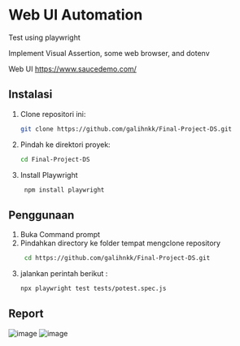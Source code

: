 # Web UI Automation
Test using playwright

Implement Visual Assertion, some web browser, and dotenv

Web UI https://www.saucedemo.com/

## Instalasi

1. Clone repositori ini:
    ```bash
    git clone https://github.com/galihnkk/Final-Project-DS.git
    ```
2. Pindah ke direktori proyek:
    ```bash
    cd Final-Project-DS
    ```
3. Install Playwright
   ```bash
    npm install playwright
    ```

## Penggunaan

1. Buka Command prompt
2. Pindahkan directory ke folder tempat mengclone repository
   ```bash
    cd https://github.com/galihnkk/Final-Project-DS.git
    ```
3. jalankan perintah berikut :
    ```bash
    npx playwright test tests/potest.spec.js
    ```


## Report

![image](https://github.com/user-attachments/assets/a7396273-bf7f-4a81-a57d-6519145f3ae3)
![image](https://github.com/user-attachments/assets/37b4af56-54d0-4d77-8137-d886214a5fc3)
